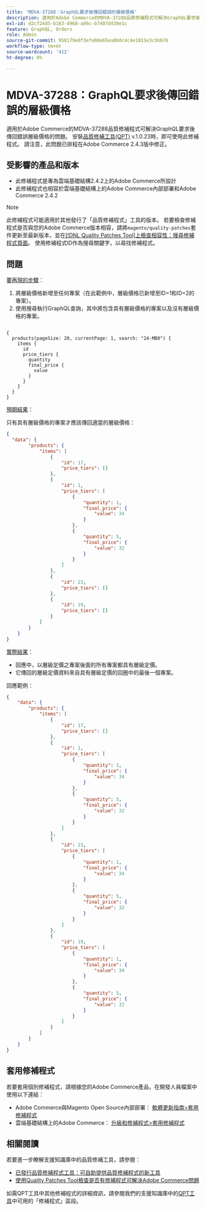 ```yaml
---
title: 'MDVA-37288：GraphQL要求後傳回錯誤的層級價格'
description: 適用於Adobe Commerce的MDVA-37288品質修補程式可解決GraphQL要求後傳回錯誤層級價格的問題。 安裝[Quality Patches Tool (QPT)](https://devdocs.magento.com/guides/v2.4/comp-mgr/patching.html#mqp) v.1.0.23時，即可使用此修補程式。 請注意，此問題已排程在Adobe Commerce 2.4.3版中修正。
exl-id: d2cf24d5-6163-4968-a89c-b7407d439e1c
feature: GraphQL, Orders
role: Admin
source-git-commit: 958179e0f3efe08e65ea8b0c4c4e1015e3c5bb76
workflow-type: tm+mt
source-wordcount: '412'
ht-degree: 0%

---
```


# MDVA-37288：GraphQL要求後傳回錯誤的層級價格

適用於Adobe Commerce的MDVA-37288品質修補程式可解決GraphQL要求後傳回錯誤層級價格的問題。 安裝[品質修補工具(QPT)](https://devdocs.magento.com/guides/v2.4/comp-mgr/patching.html#mqp) v.1.0.23時，即可使用此修補程式。 請注意，此問題已排程在Adobe Commerce 2.4.3版中修正。

## 受影響的產品和版本

* 此修補程式是專為雲端基礎結構2.4.2上的Adobe Commerce所設計
* 此修補程式也相容於雲端基礎結構上的Adobe Commerce內部部署和Adobe Commerce 2.4.2

>[!NOTE]
>
>此修補程式可能適用於其他發行了「品質修補程式」工具的版本。 若要檢查修補程式是否與您的Adobe Commerce版本相容，請將`magento/quality-patches`套件更新至最新版本，並在[[!DNL Quality Patches Tool]上檢查相容性：搜尋修補程式頁面](https://devdocs.magento.com/quality-patches/tool.html#patch-grid)。 使用修補程式ID作為搜尋關鍵字，以尋找修補程式。

## 問題

<u>要再現的步驟</u>：

1. 將層級價格新增至任何專案（在此範例中，層級價格已新增至ID=1和ID=2的專案）。
1. 使用搜尋執行GraphQL查詢，其中將包含具有層級價格的專案以及沒有層級價格的專案。

<pre><code class="language-graphql">
{
  products(pageSize: 20, currentPage: 1, search: "24-MB0") {
    items {
      id
      price_tiers {
        quantity
        final_price {
          value
        }
      }
    }
  }
}
</code></pre>

<u>預期結果</u>：

只有具有層級價格的專案才應該傳回適當的層級價格：

```json
{
  "data": {
        "products": {
            "items": [
                {
                    "id": 17,
                    "price_tiers": []
                },
                {
                    "id": 1,
                    "price_tiers": [
                        {
                            "quantity": 1,
                            "final_price": {
                                "value": 34
                            }
                        },
                        {
                            "quantity": 5,
                            "final_price": {
                                "value": 32
                            }
                        }
                    ]
                },
                {
                    "id": 23,
                    "price_tiers": []
                },
                {
                    "id": 19,
                    "price_tiers": []
                }
            ]
        }
    }
}
```

<u>實際結果</u>：

* 回應中，以層級定價之專案後面的所有專案都具有層級定價。
* 它傳回的層級定價資料來自具有層級定價的回圈中的最後一個專案。

回應範例：

```json
{
    "data": {
        "products": {
            "items": [
                {
                    "id": 17,
                    "price_tiers": []
                },
                {
                    "id": 1,
                    "price_tiers": [
                        {
                            "quantity": 1,
                            "final_price": {
                                "value": 34
                            }
                        },
                        {
                            "quantity": 5,
                            "final_price": {
                                "value": 32
                            }
                        }
                    ]
                },
                {
                    "id": 23,
                    "price_tiers": [
                        {
                            "quantity": 1,
                            "final_price": {
                                "value": 34
                            }
                        },
                        {
                            "quantity": 5,
                            "final_price": {
                                "value": 32
                            }
                        }
                    ]
                },
                {
                    "id": 19,
                    "price_tiers": [
                        {
                            "quantity": 1,
                            "final_price": {
                                "value": 34
                            }
                        },
                        {
                            "quantity": 5,
                            "final_price": {
                                "value": 32
                            }
                        }
                    ]
                }
            ]
        }
    }
}
```


## 套用修補程式

若要套用個別修補程式，請根據您的Adobe Commerce產品，在開發人員檔案中使用以下連結：

* Adobe Commerce與Magento Open Source內部部署： [軟體更新指南>套用修補程式](https://devdocs.magento.com/guides/v2.4/comp-mgr/patching/mqp.html)
* 雲端基礎結構上的Adobe Commerce： [升級和修補程式>套用修補程式](https://devdocs.magento.com/cloud/project/project-patch.html)

## 相關閱讀

若要進一步瞭解支援知識庫中的品質修補工具，請參閱：

* [已發行品質修補程式工具：可自助提供品質修補程式的新工具](/help/announcements/adobe-commerce-announcements/magento-quality-patches-released-new-tool-to-self-serve-quality-patches.md)
* [使用Quality Patches Tool檢查是否有修補程式可解決Adobe Commerce問題](/help/support-tools/patches-available-in-qpt-tool/check-patch-for-magento-issue-with-magento-quality-patches.md)

如需QPT工具中其他修補程式的詳細資訊，請參閱我們的支援知識庫中的[QPT工具](https://support.magento.com/hc/en-us/sections/360010506631-Patches-available-in-QPT-tool-)中可用的「修補程式」區段。
